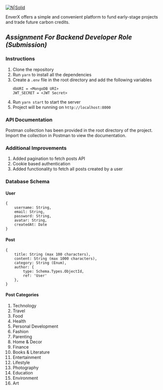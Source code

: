 [![N|Solid](https://iili.io/Hi9giog.png)](https://www.enverx.com/)

EnverX offers a simple and convenient platform to fund early-stage projects
and trade future carbon credits.

## _Assignment For Backend Developer Role (Submission)_

### Instructions

1. Clone the repository
2. Run `yarn` to install all the dependencies
3. Create a `.env` file in the root directory and add the following variables
    ```
    dbURI = <MongoDB URI>
    JWT_SECRET = <JWT Secret>
    ```
4. Run `yarn start` to start the server
5. Project will be running on `http://localhost:8000`

### API Documentation

Postman collection has been provided in the root directory of the project. Import the collection in Postman to view the documentation.

### Additional Improvements
1. Added pagination to fetch posts API
2. Cookie based authentication
3. Added functionality to fetch all posts created by a user

### Database Schema

#### User

```
{
    username: String,
    email: String,
    password: String,
    avatar: String,
    createdAt: Date
}
```

#### Post

```
{
    title: String (max 100 characters),
    content: String (max 1000 characters),
    category: String (Enum),
    author: {
        type: Schema.Types.ObjectId,
        ref: 'User'
    },
}
```

#### Post Categories
1. Technology
2. Travel
3. Food
4. Health
5. Personal Development
6. Fashion
7. Parenting
8. Home & Decor
9. Finance
10. Books & Literature
11. Entertainment
12. Lifestyle
13. Photography
14. Education
15. Environment
16. Art
